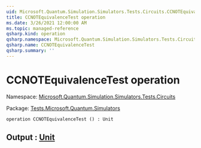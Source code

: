 ```yaml
---
uid: Microsoft.Quantum.Simulation.Simulators.Tests.Circuits.CCNOTEquivalenceTest
title: CCNOTEquivalenceTest operation
ms.date: 3/26/2021 12:00:00 AM
ms.topic: managed-reference
qsharp.kind: operation
qsharp.namespace: Microsoft.Quantum.Simulation.Simulators.Tests.Circuits
qsharp.name: CCNOTEquivalenceTest
qsharp.summary: ''
---
```


# CCNOTEquivalenceTest operation

Namespace: [Microsoft.Quantum.Simulation.Simulators.Tests.Circuits](xref:Microsoft.Quantum.Simulation.Simulators.Tests.Circuits)

Package: [Tests.Microsoft.Quantum.Simulators](https://nuget.org/packages/Tests.Microsoft.Quantum.Simulators)




```qsharp
operation CCNOTEquivalenceTest () : Unit
```


## Output : [Unit](xref:microsoft.quantum.lang-ref.unit)

